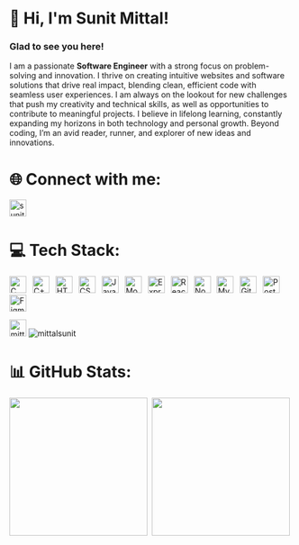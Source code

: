 # 👋 Hi, I'm Sunit Mittal!
### Glad to see you here!

I am a passionate **Software Engineer** with a strong focus on problem-solving and innovation. I thrive on creating intuitive websites and software solutions that drive real impact, blending clean, efficient code with seamless user experiences.
I am always on the lookout for new challenges that push my creativity and technical skills, as well as opportunities to contribute to meaningful projects. I believe in lifelong learning, constantly expanding my horizons in both technology and personal growth. Beyond coding, I’m an avid reader, runner, and explorer of new ideas and innovations.

# 🌐 Connect with me:
<a href="https://www.linkedin.com/in/sunitmittal" target="blank"><img src="https://raw.githubusercontent.com/rahuldkjain/github-profile-readme-generator/master/src/images/icons/Social/linked-in-alt.svg" alt="sunitmittal" height="30"/></a>

# 💻 Tech Stack:
<p>
    <a href="#"><img alt="C" src="https://custom-icon-badges.herokuapp.com/badge/C-03599C.svg?logo=c-in-hexagon&logoColor=white" height="30"></a>&ensp;
    <a href="#"><img alt="C++" src="https://custom-icon-badges.herokuapp.com/badge/C++-9C033A.svg?logo=cpp2&logoColor=white" height="30"></a>&ensp;
    <a href="#"><img alt="HTML" src="https://img.shields.io/badge/HTML-E34F26.svg?logo=html5&logoColor=white" height="30"></a>&ensp;
    <a href="#"><img alt="CSS" src="https://img.shields.io/badge/CSS-1572B6.svg?logo=css3&logoColor=white" height="30"></a>&ensp;
    <a href="#"><img alt="JavaScript" src="https://img.shields.io/badge/JavaScript-F7DF1E.svg?logo=javascript&logoColor=black" height="30"></a>&ensp;
    <a href="#"><img alt="MongoDB" src ="https://img.shields.io/badge/MongoDB-4ea94b.svg?logo=mongodb&logoColor=white" height="30"></a>&ensp;
    <a href="#"><img alt="Express.js" src="https://img.shields.io/badge/Express.js-404d59.svg?logo=express&logoColor=white" height="30"></a>&ensp;
    <a href="#"><img alt="React" src="https://img.shields.io/badge/React-20232a.svg?logo=react&logoColor=%2361DAFB" height="30"></a>&ensp;
    <a href="#"><img alt="Node.js" src="https://img.shields.io/badge/Node.js-43853D.svg?logo=node.js&logoColor=white" height="30"></a>&ensp;
    <a href="#"><img alt="MySQL" src="https://img.shields.io/badge/MySQL-00f.svg?logo=mysql&logoColor=white" height="30"></a>&ensp;
    <a href="#"><img alt="Git" src="https://img.shields.io/badge/Git-F05033.svg?logo=git&logoColor=white" height="30"></a>&ensp;
    <a href="#"><img alt="Postman" src="https://img.shields.io/badge/Postman-FF6C37?logo=postman&logoColor=white" height="30"></a>&ensp;
    <a href="#"><img alt="Figma" src="https://img.shields.io/badge/figma%20-%23F24E1E.svg?&logo=figma&logoColor=white" height="30"></a>
</p>

<img src="https://komarev.com/ghpvc/?username=mittalsunit&label=Profile%20views&color=0e75b6" alt="mittalsunit" height="30"/>

<img src="https://github-profile-trophy.vercel.app/?username=mittalsunit&theme=dracula&no-frame=false&no-bg=true&margin-w=4" alt="mittalsunit"/>

# 📊 GitHub Stats:
<a href="#"><img src="https://github-readme-stats.vercel.app/api?username=mittalsunit&show_icons=true&theme=dracula" height="245"></a>&nbsp;
<a href="#"><img src="https://github-readme-stats.vercel.app/api/top-langs/?username=mittalsunit&layout=donut&theme=dracula" height="245"></a><br>
